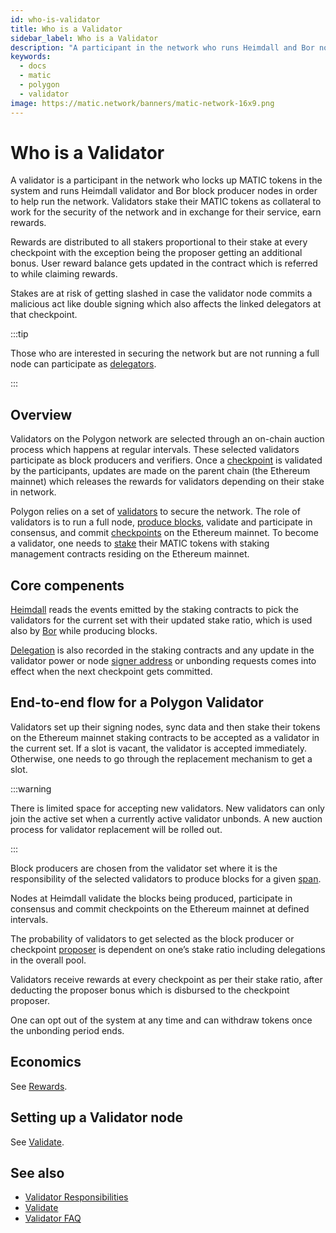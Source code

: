 ```yaml
---
id: who-is-validator
title: Who is a Validator
sidebar_label: Who is a Validator
description: "A participant in the network who runs Heimdall and Bor nodes."
keywords:
  - docs
  - matic
  - polygon
  - validator
image: https://matic.network/banners/matic-network-16x9.png
---
```


# **Who is a Validator**

A validator is a participant in the network who locks up MATIC tokens in the system and runs Heimdall validator and Bor block producer nodes in order to help run the network. Validators stake their MATIC tokens as collateral to work for the security of the network and in exchange for their service, earn rewards.

Rewards are distributed to all stakers proportional to their stake at every checkpoint with the exception being the proposer getting an additional bonus. User reward balance gets updated in the contract which is referred to while claiming rewards.

Stakes are at risk of getting slashed in case the validator node commits a malicious act like double signing which also affects the linked delegators at that checkpoint.

:::tip

Those who are interested in securing the network but are not running a full node can participate as [delegators](/docs/maintain/glossary#delegator).

:::

## **Overview**

Validators on the Polygon network are selected through an on-chain auction process which happens at regular intervals. These selected validators participate as block producers and verifiers. Once a [checkpoint](/docs/maintain/glossary#checkpoint-transaction) is validated by the participants, updates are made on the parent chain (the Ethereum mainnet) which releases the rewards for validators depending on their stake in network.

Polygon relies on a set of [validators](/docs/maintain/glossary#validator) to secure the network. The role of validators is to run a full node, [produce blocks](/docs/maintain/glossary#block-producer), validate and participate in consensus, and commit [checkpoints](/docs/maintain/glossary#checkpoint-transaction) on the Ethereum mainnet. To become a validator, one needs to [stake](/docs/maintain/glossary#staking) their MATIC tokens with staking management contracts residing on the Ethereum mainnet.

## **Core compenents**

[Heimdall](/docs/maintain/glossary#heimdall) reads the events emitted by the staking contracts to pick the validators for the current set with their updated stake ratio, which is used also by [Bor](/docs/maintain/glossary#bor) while producing blocks.

[Delegation](/docs/maintain/glossary#delegator) is also recorded in the staking contracts and any update in the validator power or node [signer address](/docs/maintain/glossary#signer-address) or unbonding requests comes into effect when the next checkpoint gets committed.


## **End-to-end flow for a Polygon Validator**

Validators set up their signing nodes, sync data and then stake their tokens on the Ethereum mainnet staking contracts to be accepted as a validator in the current set. If a slot is vacant, the validator is accepted immediately. Otherwise, one needs to go through the replacement mechanism to get a slot.

:::warning

There is limited space for accepting new validators. New validators can only join the active set when a currently active validator unbonds. A new auction process for validator replacement will be rolled out.

:::

Block producers are chosen from the validator set where it is the responsibility of the selected validators to produce blocks for a given [span](/docs/maintain/glossary#span).

Nodes at Heimdall validate the blocks being produced, participate in consensus and commit checkpoints on the Ethereum mainnet at defined intervals.

The probability of validators to get selected as the block producer or checkpoint [proposer](/docs/maintain/glossary#proposer) is dependent on one’s stake ratio including delegations in the overall pool.

Validators receive rewards at every checkpoint as per their stake ratio, after deducting the proposer bonus which is disbursed to the checkpoint proposer.

One can opt out of the system at any time and can withdraw tokens once the unbonding period ends.

## **Economics**

See [Rewards](/docs/maintain/validator/rewards).

## **Setting up a Validator node**

See [Validate](/docs/maintain/validate/validator-index).

## **See also**

* [Validator Responsibilities](/docs/maintain/validate/validator-responsibilities)
* [Validate](/docs/maintain/validate/validator-index)
* [Validator FAQ](/docs/maintain/validate/faq/validator-faq)
